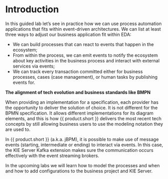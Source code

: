 #  Introduction

In this guided lab let’s see in practice how we can use process automation applications that fits within event-driven architectures. We can list at least three ways to adjust our business application fit within EDA:

- We can build processes that can react to events that happen in the ecosystem;
- From within the process, we can emit events to notify the ecosystem about key activities in the business process and interact with external services via events;
- We can track every transaction committed either for business processes, cases (case management), or human tasks by publishing events for.

**The alignment of tech evolution and business standards like BMPN**

When providing an implementation for a specification, each provider has the opportunity to deliver the solution of choice. It is not different for the BPMN specification. It allows different implementations for its diagram elements, and this is how {{ product.short }} delivers the most recent tech concepts by still allowing business users to use the modeling notation they are used to.

In {{ product.short }} (a.k.a. jBPM), it is possible to make use of message events (starting, intermediate or ending) to interact via events. In this case, the KIE Server Kafka extension makes sure the communication occurs effectively with the event streaming brokers.

In the upcoming labs we will learn how to model the processes and when and how to add configurations to the business project and KIE Server. 

